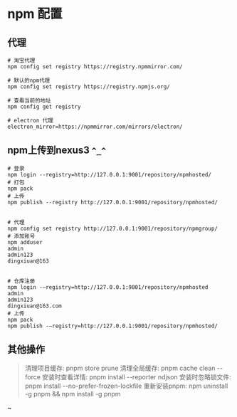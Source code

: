 # npm 配置

## 代理

```
# 淘宝代理
npm config set registry https://registry.npmmirror.com/

# 默认的npm代理
npm config set registry https://registry.npmjs.org/

# 查看当前的地址
npm config get registry

# electron 代理
electron_mirror=https://npmmirror.com/mirrors/electron/

```

## npm上传到nexus3   `^_^`

```
# 登录
npm login --registry=http://127.0.0.1:9001/repository/npmhosted/
# 打包
npm pack
# 上传
npm publish --registry http://127.0.0.1:9001/repository/npmhosted/


# 代理
npm config set registry http://127.0.0.1:9001/repository/npmgroup/
# 添加账号
npm adduser
admin
admin123
dingxiuan@163


# 仓库注册
npm login -–registry=http://127.0.0.1:9001/repository/npmhosted
admin
admin123
dingxiuan@163.com
# 上传
npm pack
npm publish -–registry=http://127.0.0.1:9001/repository/npmhosted/
```

## 其他操作

> 清理项目缓存: pnpm store prune
> 清理全局缓存: pnpm cache clean --force
> 安装时查看详情: pnpm install --reporter ndjson
> 安装时忽略锁文件: pnpm install --no-prefer-frozen-lockfile
> 重新安装pnpm: npm uninstall -g pnpm && npm install -g pnpm

~
